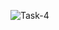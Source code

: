 
![Task-4](https://github.com/VSaiSruthiReddy/TECHNITY-ABHYUDAY/assets/120205523/9e5dcf19-4bf3-4230-849a-b8d3d371343f)
